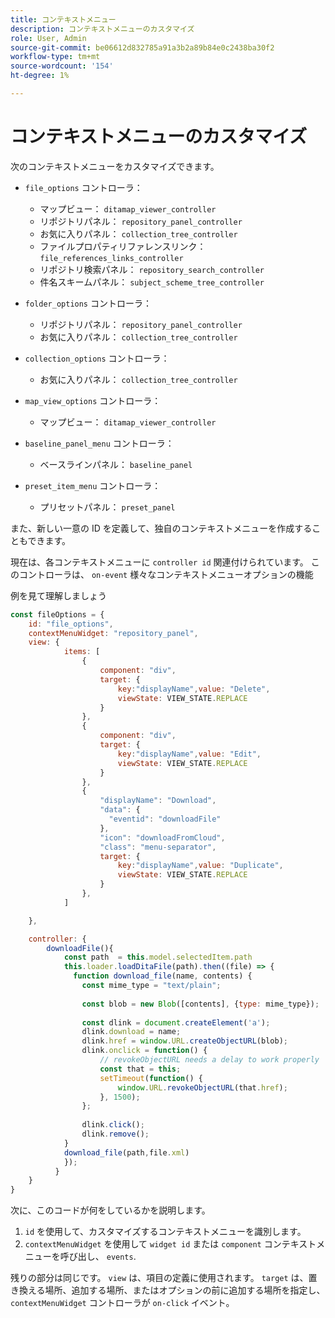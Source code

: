 ```yaml
---
title: コンテキストメニュー
description: コンテキストメニューのカスタマイズ
role: User, Admin
source-git-commit: be06612d832785a91a3b2a89b84e0c2438ba30f2
workflow-type: tm+mt
source-wordcount: '154'
ht-degree: 1%

---
```



# コンテキストメニューのカスタマイズ

次のコンテキストメニューをカスタマイズできます。

- `file_options`
コントローラ：
   - マップビュー： `ditamap_viewer_controller`
   - リポジトリパネル： `repository_panel_controller`
   - お気に入りパネル： `collection_tree_controller`
   - ファイルプロパティリファレンスリンク： `file_references_links_controller`
   - リポジトリ検索パネル： `repository_search_controller`
   - 件名スキームパネル： `subject_scheme_tree_controller`

- `folder_options`
コントローラ：
   - リポジトリパネル： `repository_panel_controller`
   - お気に入りパネル： `collection_tree_controller`

- `collection_options`
コントローラ：
   - お気に入りパネル： `collection_tree_controller`

- `map_view_options`
コントローラ：
   - マップビュー： `ditamap_viewer_controller`

- `baseline_panel_menu`
コントローラ：
   - ベースラインパネル： `baseline_panel`

- `preset_item_menu`
コントローラ：
   - プリセットパネル： `preset_panel`

また、新しい一意の ID を定義して、独自のコンテキストメニューを作成することもできます。

現在は、各コンテキストメニューに `controller id` 関連付けられています。 このコントローラは、 `on-event` 様々なコンテキストメニューオプションの機能

例を見て理解しましょう

```js title=customise_context_menu.js"
const fileOptions = {
    id: "file_options",
    contextMenuWidget: "repository_panel",
    view: {
            items: [
                {
                    component: "div",
                    target: {
                        key:"displayName",value: "Delete",                    
                        viewState: VIEW_STATE.REPLACE
                    }
                },
                {
                    component: "div",
                    target: {
                        key:"displayName",value: "Edit",                    
                        viewState: VIEW_STATE.REPLACE
                    }
                },
                {
                    "displayName": "Download",
                    "data": {
                      "eventid": "downloadFile"
                    },
                    "icon": "downloadFromCloud",
                    "class": "menu-separator",         
                    target: {
                        key:"displayName",value: "Duplicate",                    
                        viewState: VIEW_STATE.REPLACE
                    }
                },
            ]

    },

    controller: {
        downloadFile(){
            const path  = this.model.selectedItem.path
            this.loader.loadDitaFile(path).then((file) => {
              function download_file(name, contents) {
                const mime_type = "text/plain";
        
                const blob = new Blob([contents], {type: mime_type});
        
                const dlink = document.createElement('a');
                dlink.download = name;
                dlink.href = window.URL.createObjectURL(blob);
                dlink.onclick = function() {
                    // revokeObjectURL needs a delay to work properly
                    const that = this;
                    setTimeout(function() {
                        window.URL.revokeObjectURL(that.href);
                    }, 1500);
                };
        
                dlink.click();
                dlink.remove();
            }
            download_file(path,file.xml)
            });
          }
    }
}
```

次に、このコードが何をしているかを説明します。

1. `id` を使用して、カスタマイズするコンテキストメニューを識別します。
2. `contextMenuWidget` を使用して `widget id` または `component` コンテキストメニューを呼び出し、 `events`.

残りの部分は同じです。 `view` は、項目の定義に使用されます。 `target` は、置き換える場所、追加する場所、またはオプションの前に追加する場所を指定し、 `contextMenuWidget` コントローラが `on-click` イベント。
